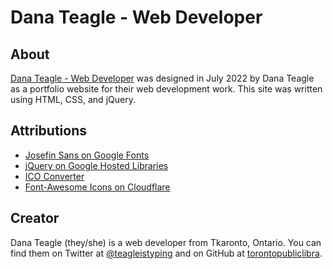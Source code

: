 # Dana Teagle - Web Developer

## About

[Dana Teagle - Web Developer](https://danateagle.com) was designed in July 2022 by Dana Teagle as a portfolio website for their web development work. This site was written using HTML, CSS, and jQuery.

## Attributions

- [Josefin Sans on Google Fonts](https://fonts.google.com/specimen/Josefin+Sans)
- [jQuery on Google Hosted Libraries](https://developers.google.com/speed/libraries#jquery)
- [ICO Converter](https://www.icoconverter.com/index.php)
- [Font-Awesome Icons on Cloudflare](https://cdnjs.cloudflare.com/ajax/libs/font-awesome/4.7.0/css/font-awesome.min.css)

## Creator

Dana Teagle (they/she) is a web developer from Tkaronto, Ontario. You can find them on Twitter at [@teagleistyping](https://twitter.com/teagleistyping) and on GitHub at [torontopubliclibra](https://github.com/torontopubliclibra).
